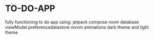 # TO-DO-APP
fully functioning to do app using:
jetpack compose
room database
viewModel
preferencedatastore
mvvm
animations
dark theme and light theme
